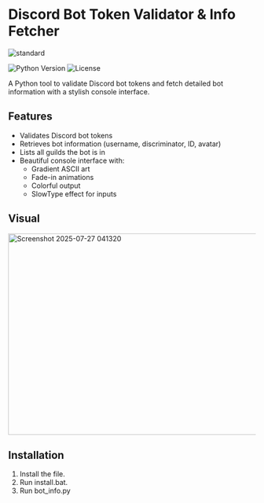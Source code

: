 # Discord Bot Token Validator & Info Fetcher
![standard](https://github.com/user-attachments/assets/f9e554d3-a549-48d5-a94f-4ad5941a0e1e)
 

![Python Version](https://img.shields.io/badge/python-3.7%2B-blue)
![License](https://img.shields.io/badge/license-MIT-red)

A Python tool to validate Discord bot tokens and fetch detailed bot information with a stylish console interface.

## Features 

- Validates Discord bot tokens
- Retrieves bot information (username, discriminator, ID, avatar) 
- Lists all guilds the bot is in
- Beautiful console interface with:
  - Gradient ASCII art 
  - Fade-in animations 
  - Colorful output
  - SlowType effect for inputs 
   
## Visual 
<img width="1051" height="410" alt="Screenshot 2025-07-27 041320" src="https://github.com/user-attachments/assets/5348e1f6-a23c-400a-8f9c-86a612504997" />

## Installation

1. Install the file.
2. Run install.bat.
3. Run bot_info.py


